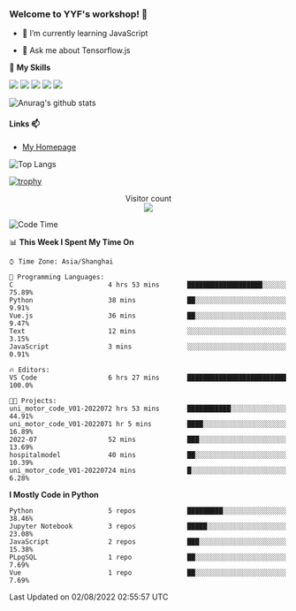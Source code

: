 ### Welcome to YYF's workshop! 👋

<!--
**YifeiYang210/YifeiYang210** is a ✨ _special_ ✨ repository because its `README.md` (this file) appears on your GitHub profile.

Here are some ideas to get you started:

- 🔭 I’m currently working on ...
- 🌱 I’m currently learning ...
- 👯 I’m looking to collaborate on ...
- 🤔 I’m looking for help with ...
- 💬 Ask me about ...
- 📫 How to reach me: ...
- 😄 Pronouns: ...
- ⚡ Fun fact: ...
-->

- 🌱 I’m currently learning JavaScript

- 💬 Ask me about Tensorflow.js

🌟 **My Skills**
<!-- [![](https://img.shields.io/badge/{徽标标题}-{徽标内容}-{徽标颜色}.svg)]({linkUrl}) -->

![](https://img.shields.io/badge/-Python-3f7fbd?logo=Python&logoColor=fff)
![](https://img.shields.io/badge/-DeepLearning-3f7fbd?logo=Pandas&logoColor=fff)
![](https://img.shields.io/badge/-Wechat-3f7fbd?logo=Wechat&logoColor=fff)
![](https://img.shields.io/badge/-C%2B%2B-3f7fbd?logo=C%2B%2B&logoColor=fff)
![](https://img.shields.io/badge/-JavaScript-3f7fbd?logo=JavaScript&logoColor=fff)

![Anurag's github stats](https://github-readme-stats.vercel.app/api?username=YifeiYang210&theme=maroongold)



#### Links 📫

* [My Homepage](https://YifeiYang210.github.io/blog/)

![Top Langs](https://github-readme-stats.vercel.app/api/top-langs/?username=YifeiYang210&hide=roff,c)

[![trophy](https://github-profile-trophy.vercel.app/?username=YifeiYang210&theme=dracula&row=2&column=3)](https://github.com/ryo-ma/github-profile-trophy)

<p align="center"> 
  Visitor count<br>
  <img src="https://profile-counter.glitch.me/YifeiYang210/count.svg" />
</p>

<!--START_SECTION:waka-->
![Code Time](http://img.shields.io/badge/Code%20Time-1%2C117%20hrs%201%20min-blue)

📊 **This Week I Spent My Time On** 

```text
⌚︎ Time Zone: Asia/Shanghai

💬 Programming Languages: 
C                        4 hrs 53 mins       ███████████████████░░░░░░   75.89% 
Python                   38 mins             ██░░░░░░░░░░░░░░░░░░░░░░░   9.91% 
Vue.js                   36 mins             ██░░░░░░░░░░░░░░░░░░░░░░░   9.47% 
Text                     12 mins             ░░░░░░░░░░░░░░░░░░░░░░░░░   3.15% 
JavaScript               3 mins              ░░░░░░░░░░░░░░░░░░░░░░░░░   0.91%

🔥 Editors: 
VS Code                  6 hrs 27 mins       █████████████████████████   100.0%

🐱‍💻 Projects: 
uni_motor_code_V01-2022072 hrs 53 mins       ███████████░░░░░░░░░░░░░░   44.91% 
uni_motor_code_V01-2022071 hr 5 mins         ████░░░░░░░░░░░░░░░░░░░░░   16.89% 
2022-07                  52 mins             ███░░░░░░░░░░░░░░░░░░░░░░   13.69% 
hospitalmodel            40 mins             ██░░░░░░░░░░░░░░░░░░░░░░░   10.39% 
uni_motor_code_V01-20220724 mins             █░░░░░░░░░░░░░░░░░░░░░░░░   6.28%

```

**I Mostly Code in Python** 

```text
Python                   5 repos             █████████░░░░░░░░░░░░░░░░   38.46% 
Jupyter Notebook         3 repos             █████░░░░░░░░░░░░░░░░░░░░   23.08% 
JavaScript               2 repos             ███░░░░░░░░░░░░░░░░░░░░░░   15.38% 
PLpgSQL                  1 repo              ██░░░░░░░░░░░░░░░░░░░░░░░   7.69% 
Vue                      1 repo              ██░░░░░░░░░░░░░░░░░░░░░░░   7.69%

```



 Last Updated on 02/08/2022 02:55:57 UTC
<!--END_SECTION:waka-->


